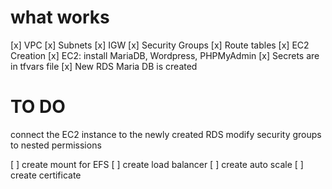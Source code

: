 # what works
[x] VPC
[x] Subnets
[x] IGW
[x] Security Groups
[x] Route tables
[x] EC2 Creation
[x] EC2: install MariaDB, Wordpress, PHPMyAdmin
[x] Secrets are in tfvars file
[x] New RDS Maria DB is created



# TO DO
connect the EC2 instance to the newly created RDS
modify security groups to nested permissions

[ ] create mount for EFS 
[ ] create load balancer
[ ] create auto scale
[ ] create certificate


